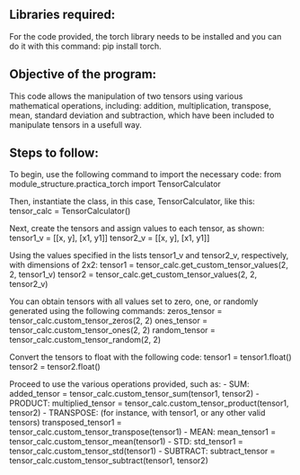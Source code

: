 ## Libraries required:
For the code provided, the torch library needs to be installed and you can do it with this command: pip install torch.

## Objective of the program:
This code allows the manipulation of two tensors using various mathematical operations, including: addition, multiplication, transpose, mean, standard deviation and subtraction, which have been included to manipulate tensors in a usefull way.

## Steps to follow:
To begin, use the following command to import the necessary code:
from module_structure.practica_torch import TensorCalculator

Then, instantiate the class, in this case, TensorCalculator, like this:
tensor_calc = TensorCalculator()

Next, create the tensors and assign values to each tensor, as shown:
tensor1_v = [[x, y], [x1, y1]] 
tensor2_v = [[x, y], [x1, y1]]  

Using the values specified in the lists tensor1_v and tensor2_v, respectively, with dimensions of 2x2:
tensor1 = tensor_calc.get_custom_tensor_values(2, 2, tensor1_v)
tensor2 = tensor_calc.get_custom_tensor_values(2, 2, tensor2_v)

You can obtain tensors with all values set to zero, one, or randomly generated using the following commands: 
zeros_tensor = tensor_calc.custom_tensor_zeros(2, 2)
ones_tensor = tensor_calc.custom_tensor_ones(2, 2)
random_tensor = tensor_calc.custom_tensor_random(2, 2)

Convert the tensors to float with the following code:
tensor1 = tensor1.float()
tensor2 = tensor2.float()

Proceed to use the various operations provided, such as:
    - SUM: added_tensor = tensor_calc.custom_tensor_sum(tensor1, tensor2)
    - PRODUCT: multiplied_tensor = tensor_calc.custom_tensor_product(tensor1, tensor2)
    - TRANSPOSE: (for instance, with tensor1, or any other valid tensors) 
      transposed_tensor1 = tensor_calc.custom_tensor_transpose(tensor1)
    - MEAN: mean_tensor1 = tensor_calc.custom_tensor_mean(tensor1)
    - STD: std_tensor1 = tensor_calc.custom_tensor_std(tensor1)
    - SUBTRACT: subtract_tensor = tensor_calc.custom_tensor_subtract(tensor1, tensor2)
